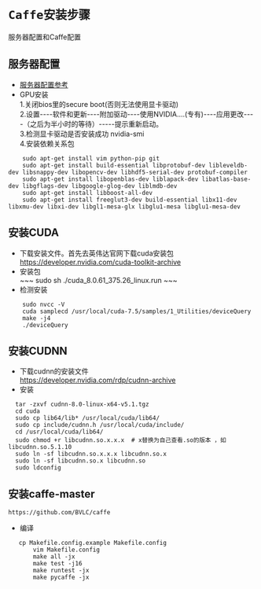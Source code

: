 # `Caffe安装步骤`

服务器配置和Caffe配置
## 服务器配置

 - [服务器配置参考](https://www.cnblogs.com/banju/p/7918895.html) 
 - GPU安装  
    1.关闭bios里的secure boot(否则无法使用显卡驱动)  
    2.设置----软件和更新----附加驱动----使用NVIDIA....(专有)----应用更改----（之后为半小时的等待）-----提示重新启动。  
    3.检测显卡驱动是否安装成功 nvidia-smi  
    4.安装依赖关系包   
~~~
	sudo apt-get install vim python-pip git    
   	sudo apt-get install build-essential libprotobuf-dev libleveldb-dev libsnappy-dev libopencv-dev libhdf5-serial-dev protobuf-compiler
   	sudo apt-get install libopenblas-dev liblapack-dev libatlas-base-dev libgflags-dev libgoogle-glog-dev liblmdb-dev
   	sudo apt-get install libboost-all-dev
   	sudo apt-get install freeglut3-dev build-essential libx11-dev libxmu-dev libxi-dev libgl1-mesa-glx libglu1-mesa libglu1-mesa-dev
~~~
## 安装CUDA
 - 下载安装文件。首先去英伟达官网下载cuda安装包  
 	https://developer.nvidia.com/cuda-toolkit-archive  
- 安装包  
		~~~ 
		sudo sh ./cuda_8.0.61_375.26_linux.run 
		~~~
- 检测安装    
~~~
	sudo nvcc -V  
	cuda samplecd /usr/local/cuda-7.5/samples/1_Utilities/deviceQuery  
	make -j4  
	./deviceQuery  
~~~  
## 安装CUDNN
 - 下载cudnn的安装文件  
	https://developer.nvidia.com/rdp/cudnn-archive  
 - 安装  
  ~~~
	tar -zxvf cudnn-8.0-linux-x64-v5.1.tgz  
    cd cuda    
    sudo cp lib64/lib* /usr/local/cuda/lib64/   
    sudo cp include/cudnn.h /usr/local/cuda/include/   
    cd /usr/local/cuda/lib64/  
    sudo chmod +r libcudnn.so.x.x.x  # x替换为自己查看.so的版本 ，如libcudnn.so.5.1.10  
    sudo ln -sf libcudnn.so.x.x.x libcudnn.so.x  
    sudo ln -sf libcudnn.so.x libcudnn.so  
    sudo ldconfig  
~~~
   
## 安装caffe-master
	https://github.com/BVLC/caffe  
 - 编译  
 ~~~
    cp Makefile.config.example Makefile.config      
	 	vim Makefile.config   
	 	make all -jx  
	 	make test -j16  
	 	make runtest -jx  
	 	make pycaffe -jx 
~~~
